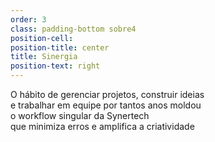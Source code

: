 ```yaml
---
order: 3
class: padding-bottom sobre4
position-cell: 
position-title: center
title: Sinergia
position-text: right
---
```


O hábito de gerenciar projetos, construir ideias<br>e trabalhar em equipe por tantos anos moldou<br>o workflow singular da Synertech<br>que minimiza erros e amplifica a criatividade